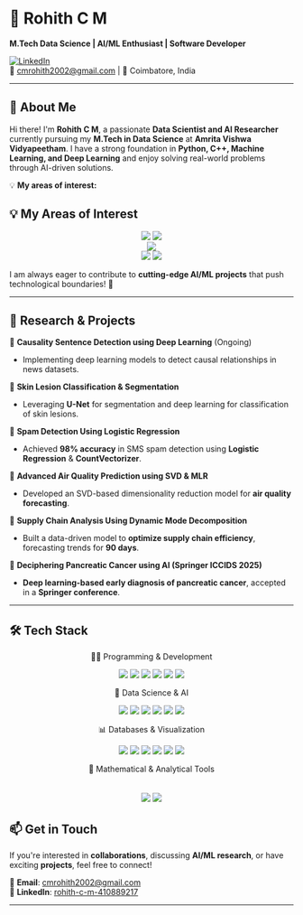 # 🚀 Rohith C M

**M.Tech Data Science | AI/ML Enthusiast | Software Developer**

[![LinkedIn](https://img.shields.io/badge/LinkedIn-Connect-blue?style=flat&logo=linkedin)](https://linkedin.com/in/rohith-c-m-410889217)  
📧 cmrohith2002@gmail.com | 📍 Coimbatore, India  

---

## 👋 About Me

Hi there! I'm **Rohith C M**, a passionate **Data Scientist and AI Researcher** currently pursuing my **M.Tech in Data Science** at **Amrita Vishwa Vidyapeetham**. I have a strong foundation in **Python, C++, Machine Learning, and Deep Learning** and enjoy solving real-world problems through AI-driven solutions.  

💡 **My areas of interest:**  
## 💡 My Areas of Interest  

<div align="center"> <img src="https://img.shields.io/badge/-MACHINE%20LEARNING%20&%20DEEP%20LEARNING-6495ED?style=for-the-badge&logo=brain&logoColor=white"> <img src="https://img.shields.io/badge/-COMPUTER%20VISION%20&%20IMAGE%20PROCESSING-0078D7?style=for-the-badge&logo=opencv&logoColor=white"> <br> <img src="https://img.shields.io/badge/-NATURAL%20LANGUAGE%20PROCESSING%20(NLP)-D4AF37?style=for-the-badge&logo=readthedocs&logoColor=white"> <br> <img src="https://img.shields.io/badge/-CLOUD%20COMPUTING%20&%20SOFTWARE%20DEVELOPMENT-808080?style=for-the-badge&logo=cloud&logoColor=white"> <img src="https://img.shields.io/badge/-LINEAR%20ALGEBRA%20&%20MATHEMATICAL%20MODELING-5F9EA0?style=for-the-badge&logo=matrix&logoColor=white"> </div>
 


I am always eager to contribute to **cutting-edge AI/ML projects** that push technological boundaries! 🚀  

---

## 🔬 Research & Projects  

📌 **Causality Sentence Detection using Deep Learning** (Ongoing)  
- Implementing deep learning models to detect causal relationships in news datasets.  

📌 **Skin Lesion Classification & Segmentation**  
- Leveraging **U-Net** for segmentation and deep learning for classification of skin lesions.  

📌 **Spam Detection Using Logistic Regression**  
- Achieved **98% accuracy** in SMS spam detection using **Logistic Regression** & **CountVectorizer**.  

📌 **Advanced Air Quality Prediction using SVD & MLR**  
- Developed an SVD-based dimensionality reduction model for **air quality forecasting**.  

📌 **Supply Chain Analysis Using Dynamic Mode Decomposition**  
- Built a data-driven model to **optimize supply chain efficiency**, forecasting trends for **90 days**.  

📌 **Deciphering Pancreatic Cancer using AI (Springer ICCIDS 2025)**  
- **Deep learning-based early diagnosis of pancreatic cancer**, accepted in a **Springer conference**.  

---

## 🛠 Tech Stack
<div align="center">
 
👨‍💻 Programming & Development
 
<img src="https://img.shields.io/badge/-Python-3776AB?style=for-the-badge&logo=python&logoColor=white"> <img src="https://img.shields.io/badge/-C-00599C?style=for-the-badge&logo=c&logoColor=white"> <img src="https://img.shields.io/badge/-C++-00599C?style=for-the-badge&logo=c%2B%2B&logoColor=white"> <img src="https://img.shields.io/badge/-Git-F05032?style=for-the-badge&logo=git&logoColor=white"> <img src="https://img.shields.io/badge/-Cloud%20Computing-808080?style=for-the-badge&logo=cloud&logoColor=white"> <img src="https://img.shields.io/badge/-AutoCAD-EE3124?style=for-the-badge&logo=autodesk&logoColor=white">

🤖 Data Science & AI

<img src="https://img.shields.io/badge/-TensorFlow-FF6F00?style=for-the-badge&logo=tensorflow&logoColor=white"> <img src="https://img.shields.io/badge/-PyTorch-EE4C2C?style=for-the-badge&logo=pytorch&logoColor=white"> <img src="https://img.shields.io/badge/-Scikit--learn-F7931E?style=for-the-badge&logo=scikit-learn&logoColor=white"> <img src="https://img.shields.io/badge/-LLMs%20&%20Multimodal%20Models-0096FF?style=for-the-badge&logo=openai&logoColor=white"> <img src="https://img.shields.io/badge/-OpenCV-5C3EE8?style=for-the-badge&logo=opencv&logoColor=white"> <img src="https://img.shields.io/badge/-NLTK-32CD32?style=for-the-badge&logo=numpy&logoColor=white">

📊 Databases & Visualization

<img src="https://img.shields.io/badge/-MySQL-4479A1?style=for-the-badge&logo=mysql&logoColor=white"> <img src="https://img.shields.io/badge/-PostgreSQL-336791?style=for-the-badge&logo=postgresql&logoColor=white"> <img src="https://img.shields.io/badge/-Pandas-150458?style=for-the-badge&logo=pandas&logoColor=white"> <img src="https://img.shields.io/badge/-NumPy-013243?style=for-the-badge&logo=numpy&logoColor=white"> <img src="https://img.shields.io/badge/-Matplotlib-8DD6F9?style=for-the-badge&logo=plotly&logoColor=white"> <img src="https://img.shields.io/badge/-Power%20BI-F2C811?style=for-the-badge&logo=powerbi&logoColor=black">

📐 Mathematical & Analytical Tools

<img src="https://img.shields.io/badge/-Linear%20Algebra-8A2BE2?style=for-the-badge&logo=matrix&logoColor=white"> <img src="https://img.shields.io/badge/-MATLAB-0076A8?style=for-the-badge&logo=mathworks&logoColor=white"> </div>
---

## 📫 Get in Touch  

If you're interested in **collaborations**, discussing **AI/ML research**, or have exciting **projects**, feel free to connect!  

📩 **Email**: cmrohith2002@gmail.com  
🔗 **LinkedIn**: [rohith-c-m-410889217](https://linkedin.com/in/rohith-c-m-410889217)  

---

